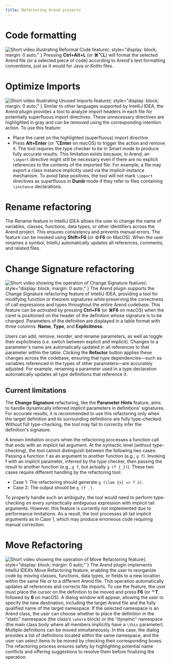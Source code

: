 ```yaml
---
title: Refactoring Arend projects
---
```


# Code formatting
![Short video illustrating Reformat Code feature](/about//intellij-features/CodeFormatter.gif){: style="display: block; margin: 0 auto;" }
Pressing **Ctrl+Alt+L** (or **⌘⌥L**) will format the selected Arend file (or a selected piece of code) according to Arend's text formatting conventions, just as it would for Java or Kotlin files.

# Optimize Imports
![Short video illustrating Unused Imports feature](/about/intellij-features/UnusedImports.gif){: style="display: block; margin: 0 auto;" }
Similar to other languages supported by IntelliJ IDEA, the Arend plugin provides a tool to analyze import headers in each file for potentially superfluous import directives.
 These unnecessary directives are highlighted in gray and can be removed using the corresponding intention action. To use this feature:
 - Place the caret on the highlighted (superfluous) import directive.
 - Press **Alt+Enter** (or **⌥Enter** on macOS) to trigger the action and remove it.
The tool requires the type checker to be in Smart mode to produce fully accurate results. 
This limitation exists because, in Arend, an `\import` directive might still be necessary even if there are no explicit references to the contents of the imported file. 
For example, a file may export a class instance implicitly used via the implicit-instance mechanism.
To avoid false positives, the tool will not mark `\import` directives as superfluous in **Dumb** mode if they refer to files containing `\instance` declarations.

# Rename refactoring
The Rename feature in IntelliJ IDEA allows the user to change the name of variables, classes, functions, data types, or other identifiers across the Arend project. 
This ensures consistency and prevents manual errors. The feature can be invoked using **Shift+F6** (or **⇧F6** on MacOS). 
When the user renames a symbol, IntelliJ automatically updates all references, comments, and related files.

# Change Signature refactoring
![Short video showing the operation of Change Signature feature](/about/intellij-features/ChangeSignature.gif){: style="display: block; margin: 0 auto;" }
The Arend plugin supports the Change Signature refactoring feature of IntelliJ IDEA, providing a tool for modifying function or theorem signatures while preserving the correctness of call expressions and types throughout the entire Arend codebase. 
This feature can be activated by pressing **Ctrl+F6** (or **⌘F6** on macOS) when the caret is positioned on the header of the definition whose signature is to be changed.
Parameters of the definition are displayed in a table format with three columns: **Name**, **Type**, and **Explicitness**. 

Users can add, remove, reorder, and rename parameters, as well as toggle their explicitness (i.e. switch between explicit and implicit). 
Changes to a parameter's name are automatically updated in all references to that parameter within the table.
Clicking the **Refactor** button applies these changes across the codebase, ensuring that type dependencies—such as variables referenced in the types of other parameters—are accurately adjusted. For example, renaming a parameter used in a type declaration automatically updates all type definitions that reference it.

## Current limitations
The **Change Signature** refactoring, like the **Parameter Hints** feature, aims to handle dynamically inferred implicit parameters in definitions’ signatures. 
For accurate results, it is recommended to use this refactoring only when the target definition and its surrounding definitions are fully type-checked. 
Without full type-checking, the tool may fail to correctly infer the definition's signature.

A known limitation occurs when the refactoring processes a function call that ends with an implicit tail argument. 
At the syntactic level (without type-checking), the tool cannot distinguish between the following two cases:
Passing a function `f` as an argument to another function (e.g., `g f`).
Invoking f with an implicit parameter, inferred by the type checker, then passing the result to another function (e.g., `g f`, but actually `g (f {_})`).
These two cases require different handling by the refactoring tool:
- Case 1: The refactoring should generate `g (\lam {x} => f x)`.
- Case 2: The output should be `g (f _)`.

To properly handle such an ambiguity, the tool would need to perform type-checking on every syntactically ambiguous expression with implicit tail arguments. 
However, this feature is currently not implemented due to performance limitations. 
As a result, the tool processes all tail implicit arguments as in Case 1, which may produce erroneous code requiring manual correction.


# Move Refactoring
![Short video showing the operation of Move Refactoring feature](/about//intellij-features/MoveRefactoring.gif){: style="display: block; margin: 0 auto;" }
The Arend plugin implements IntelliJ IDEA’s Move Refactoring feature, enabling the user to reorganize code by moving classes, functions, data types, or fields to a new location within the same file or to a different Arend file. 
This operation automatically updates all references and corrects file imports.
To use the feature, the user must place the cursor on the definition to be moved and press **F6** (or **⌃T**, followed by **6** on macOS). A dialog window will appear, allowing the user to specify the new destination, including the target Arend file and the fully qualified name of the target namespace. 
If the selected namespace is an Arend class, the user can choose whether to place the definition in the “static” namespace (the class’s `\where` block) or the “dynamic” namespace (the main class body where all members implicitly have a `\this` parameter).
Multiple definitions can be moved simultaneously. In this case, the dialog provides a list of definitions located within the same namespace, and the user can select items to be moved by checking their corresponding boxes.
The refactoring process ensures safety by highlighting potential name conflicts and offering suggestions to resolve them before finalizing the operation.

